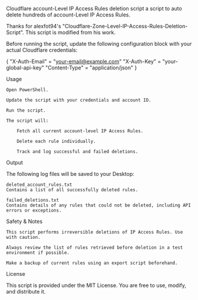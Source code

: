 Cloudflare account-Level IP Access Rules deletion script
a script to auto delete hundreds of account-Level IP Access Rules.

Thanks for alexfot94's "Cloudflare-Zone-Level-IP-Access-Rules-Deletion-Script". This script is modified from his work.


Before running the script, update the following configuration block with your actual Cloudflare credentials:

{
  "X-Auth-Email" = "your-email@example.com"
  "X-Auth-Key"   = "your-global-api-key"
  "Content-Type" = "application/json"
}

Usage

    Open PowerShell.

    Update the script with your credentials and account ID.

    Run the script.

    The script will:

        Fetch all current account-level IP Access Rules.

        Delete each rule individually.

        Track and log successful and failed deletions.

Output

The following log files will be saved to your Desktop:

    deleted_account_rules.txt
    Contains a list of all successfully deleted rules.

    failed_deletions.txt
    Contains details of any rules that could not be deleted, including API errors or exceptions.

Safety & Notes

    This script performs irreversible deletions of IP Access Rules. Use with caution.

    Always review the list of rules retrieved before deletion in a test environment if possible.

    Make a backup of current rules using an export script beforehand.

License

This script is provided under the MIT License. You are free to use, modify, and distribute it.
